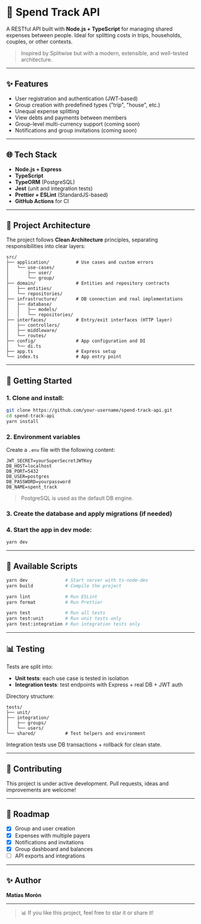 # 💸 Spend Track API

A RESTful API built with **Node.js + TypeScript** for managing shared expenses between people. Ideal for splitting costs in trips, households, couples, or other contexts.

> Inspired by Splitwise but with a modern, extensible, and well-tested architecture.

---

## ✨ Features

- User registration and authentication (JWT-based)
- Group creation with predefined types ("trip", "house", etc.)
- Unequal expense splitting
- View debts and payments between members
- Group-level multi-currency support (coming soon)
- Notifications and group invitations (coming soon)

---

## 🌐 Tech Stack

- **Node.js + Express**
- **TypeScript**
- **TypeORM** (PostgreSQL)
- **Jest** (unit and integration tests)
- **Prettier + ESLint** (StandardJS-based)
- **GitHub Actions** for CI

---

## 🏢 Project Architecture

The project follows **Clean Architecture** principles, separating responsibilities into clear layers:

```
src/
├── application/          # Use cases and custom errors
│   └── use-cases/
│       ├── user/
│       └── group/
├── domain/               # Entities and repository contracts
│   ├── entities/
│   └── repositories/
├── infrastructure/       # DB connection and real implementations
│   ├── database/
│   │   ├── models/
│   │   └── repositories/
├── interfaces/           # Entry/exit interfaces (HTTP layer)
│   ├── controllers/
│   ├── middleware/
│   └── routes/
├── config/               # App configuration and DI
│   └── di.ts
├── app.ts                # Express setup
└── index.ts              # App entry point
```

---

## 🚀 Getting Started

### 1. Clone and install:

```bash
git clone https://github.com/your-username/spend-track-api.git
cd spend-track-api
yarn install
```

### 2. Environment variables

Create a `.env` file with the following content:

```env
JWT_SECRET=yourSuperSecretJWTKey
DB_HOST=localhost
DB_PORT=5432
DB_USER=postgres
DB_PASSWORD=yourpassword
DB_NAME=spent_track
```

> PostgreSQL is used as the default DB engine.

### 3. Create the database and apply migrations (if needed)

### 4. Start the app in dev mode:

```bash
yarn dev
```

---

## 🔧 Available Scripts

```bash
yarn dev              # Start server with ts-node-dev
yarn build            # Compile the project

yarn lint             # Run ESLint
yarn format           # Run Prettier

yarn test             # Run all tests
yarn test:unit        # Run unit tests only
yarn test:integration # Run integration tests only
```

---

## 📊 Testing

Tests are split into:

- **Unit tests**: each use case is tested in isolation
- **Integration tests**: test endpoints with Express + real DB + JWT auth

Directory structure:

```
tests/
├── unit/
├── integration/
│   ├── groups/
│   └── users/
└── shared/           # Test helpers and environment
```

Integration tests use DB transactions + rollback for clean state.

---

## 🙌 Contributing

This project is under active development. Pull requests, ideas and improvements are welcome!

---

## 🚀 Roadmap

- [x] Group and user creation
- [x] Expenses with multiple payers
- [x] Notifications and invitations
- [x] Group dashboard and balances
- [ ] API exports and integrations

---

## ✨ Author

**Matías Morón**

---

> 📊 If you like this project, feel free to star it or share it!
